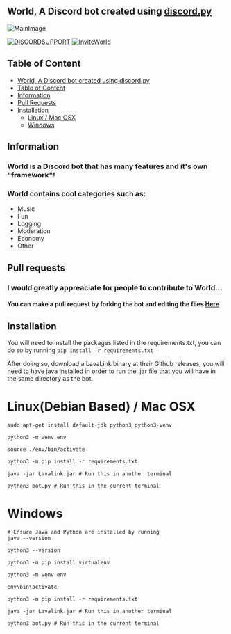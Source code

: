## World, A Discord bot created using [discord.py](https://github.com/Rapptz/discord.py)
![MainImage](https://im-a-dev.xyz/wxFZOZhD.png)

[![DISCORDSUPPORT](https://img.shields.io/discord/738392767637487713?color=blue&label=Discord%20Support)](https://discord.gg/AyWjtRncHA) [![InviteWorld](https://img.shields.io/badge/Invite%20World-Click%20here-blue)](https://discord.com/oauth2/authorize?client_id=700292147311542282&permissions=8&scope=bot)

## Table of Content
- [World, A Discord bot created using discord.py](#world-a-discord-bot-created-using-discordpy)
- [Table of Content](#table-of-content)
- [Information](#information)
- [Pull Requests](#pull-requests)
- [Installation](#installation)
  - [Linux / Mac OSX](#linux-mac-os)
  - [Windows](#windows)

## Information
### World is a Discord bot that has many features and it's own "framework"!
### World contains cool categories such as:
* Music
* Fun
* Logging
* Moderation
* Economy
* Other

## Pull requests
### I would greatly appreaciate for people to contribute to World...
#### You can make a pull request by forking the bot and editing the files [Here](https://github.com/shuanaongithub/World/fork)

## Installation

You will need to install the packages listed in the requirements.txt, you can do so by running `pip install -r requirements.txt`

After doing so, download a LavaLink binary at their Github releases, you will need to have java installed in order to run the .jar file that you will have in the same directory as the bot.

# Linux(Debian Based) / Mac OSX

```
sudo apt-get install default-jdk python3 python3-venv

python3 -m venv env

source ./env/bin/activate

python3 -m pip install -r requirements.txt

java -jar Lavalink.jar # Run this in another terminal

python3 bot.py # Run this in the current terminal
```

# Windows

```
# Ensure Java and Python are installed by running
java --version

python3 --version

python3 -m pip install virtualenv

python3 -m venv env

env\bin\activate

python3 -m pip install -r requirements.txt

java -jar Lavalink.jar # Run this in another terminal

python3 bot.py # Run this in the current terminal
```
